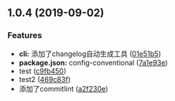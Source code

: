 ## 1.0.4 (2019-09-02)


### Features

* **cli:** 添加了changelog自动生成工具 ([01e51b5](https://github.com/panruiplay/my-courseware/commit/01e51b5))
* **package.json:** config-conventional ([7a1e93e](https://github.com/panruiplay/my-courseware/commit/7a1e93e))
* test ([c9fb450](https://github.com/panruiplay/my-courseware/commit/c9fb450))
* test2 ([469c83f](https://github.com/panruiplay/my-courseware/commit/469c83f))
* 添加了commitlint ([a2f230e](https://github.com/panruiplay/my-courseware/commit/a2f230e))



